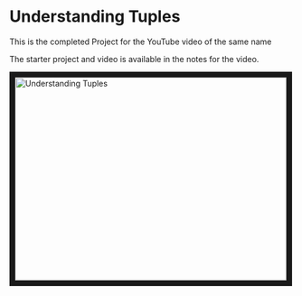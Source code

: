 # Understanding Tuples

This is the completed Project for the YouTube video of the same name

The starter project and video is available in the notes for the video.

<a href="http://www.youtube.com/watch?feature=player_embedded&v=-7xVz-86brg
" target="_blank"><img src="http://img.youtube.com/vi/-7xVz-86brg/0.jpg" 
alt="Understanding Tuples" width="480" height="360" border="10" /></a>

